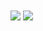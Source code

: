 <img align="center" src="https://github-readme-stats.vercel.app/api?username=seen-id&theme=github_dark&show_icons=true"/>
<img align="center" src="https://github-readme-stats.vercel.app/api/top-langs/?username=seen-idc&theme=github_dark&layout=compact"/>
